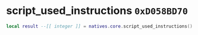 # script_used_instructions `0xD058BD70`

```lua
local result --[[ integer ]] = natives.core.script_used_instructions()
```